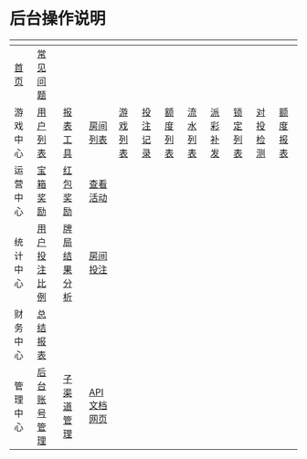 # 后台操作说明

<table data-view="cards"><thead><tr><th></th><th></th><th></th><th></th><th></th><th></th><th></th><th></th><th></th><th></th><th></th><th></th></tr></thead><tbody><tr><td><a href="hou-tai-cao-zuo-shuo-ming/shou-ye.md">首页</a></td><td><a href="hou-tai-cao-zuo-shuo-ming/chang-jian-wen-ti.md">常见问题</a></td><td></td><td></td><td></td><td></td><td></td><td></td><td></td><td></td><td></td><td></td></tr><tr><td>游戏中心</td><td><a href="hou-tai-cao-zuo-shuo-ming/you-xi-zhong-xin/yong-hu-lie-biao.md">用户列表</a></td><td><a href="hou-tai-cao-zuo-shuo-ming/you-xi-zhong-xin/bao-biao-gong-ju.md">报表工具</a></td><td><a href="hou-tai-cao-zuo-shuo-ming/you-xi-zhong-xin/fang-jian-lie-biao.md">房间列表</a></td><td><a href="hou-tai-cao-zuo-shuo-ming/you-xi-zhong-xin/you-xi-lie-biao.md">游戏列表</a></td><td><a href="hou-tai-cao-zuo-shuo-ming/you-xi-zhong-xin/tou-zhu-ji-lu.md">投注记录</a></td><td><a href="hou-tai-cao-zuo-shuo-ming/you-xi-zhong-xin/e-du-lie-biao.md">额度列表</a></td><td><a href="hou-tai-cao-zuo-shuo-ming/you-xi-zhong-xin/liu-shui-lie-biao.md">流水列表</a></td><td><a href="hou-tai-cao-zuo-shuo-ming/you-xi-zhong-xin/pai-cai-bu-fa.md">派彩补发</a></td><td><a href="hou-tai-cao-zuo-shuo-ming/you-xi-zhong-xin/suo-ding-lie-biao.md">锁定列表</a></td><td><a href="hou-tai-cao-zuo-shuo-ming/you-xi-zhong-xin/dui-tou-jian-ce.md">对投检测</a></td><td><a href="hou-tai-cao-zuo-shuo-ming/you-xi-zhong-xin/e-du-bao-biao.md">额度报表</a></td></tr><tr><td>运营中心</td><td><a href="hou-tai-cao-zuo-shuo-ming/yun-ying-zhong-xin/bao-xiang-jiang-li.md">宝箱奖励</a></td><td><a href="hou-tai-cao-zuo-shuo-ming/yun-ying-zhong-xin/hong-bao-jiang-li.md">红包奖励</a></td><td><a href="hou-tai-cao-zuo-shuo-ming/yun-ying-zhong-xin/cha-kan-huo-dong.md">查看活动</a></td><td></td><td></td><td></td><td></td><td></td><td></td><td></td><td></td></tr><tr><td>统计中心</td><td><a href="hou-tai-cao-zuo-shuo-ming/tong-ji-zhong-xin/yong-hu-tou-zhu-bi-li.md">用户投注比例</a></td><td><a href="hou-tai-cao-zuo-shuo-ming/tong-ji-zhong-xin/pai-ju-jie-guo-fen-xi.md">牌局结果分析</a></td><td><a href="hou-tai-cao-zuo-shuo-ming/tong-ji-zhong-xin/fang-jian-tou-zhu.md">房间投注</a></td><td></td><td></td><td></td><td></td><td></td><td></td><td></td><td></td></tr><tr><td>财务中心</td><td><a href="hou-tai-cao-zuo-shuo-ming/cai-wu-zhong-xin/zong-jie-bao-biao.md">总结报表</a></td><td></td><td></td><td></td><td></td><td></td><td></td><td></td><td></td><td></td><td></td></tr><tr><td>管理中心</td><td><a href="hou-tai-cao-zuo-shuo-ming/guan-li-zhong-xin/hou-tai-zhang-hao-guan-li.md">后台账号管理</a></td><td><a href="hou-tai-cao-zuo-shuo-ming/guan-li-zhong-xin/zi-qu-dao-guan-li.md">子渠道管理</a></td><td><a href="hou-tai-cao-zuo-shuo-ming/guan-li-zhong-xin/api-wen-dang-wang-ye.md">API文档网页</a></td><td></td><td></td><td></td><td></td><td></td><td></td><td></td><td></td></tr></tbody></table>
